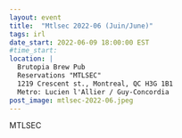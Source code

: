 ```yaml
---
layout: event
title:  "Mtlsec 2022-06 (Juin/June)"
tags: irl
date_start: 2022-06-09 18:00:00 EST
#time_start:
location: |
  Brutopia Brew Pub
  Reservations "MTLSEC"
  1219 Crescent st., Montreal, QC H3G 1B1
  Metro: Lucien l'Allier / Guy-Concordia
post_image: mtlsec-2022-06.jpeg
---
```

MTLSEC
